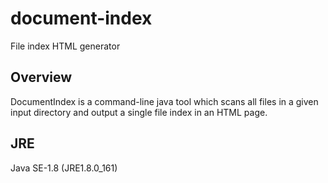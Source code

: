 # document-index
File index HTML generator
## Overview
DocumentIndex is a command-line java tool which scans all files in a given input directory and output a single file index in an HTML page.
## JRE
Java SE-1.8 (JRE1.8.0_161)